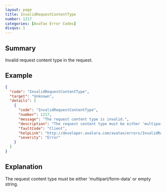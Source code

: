 ```yaml
---
layout: page
title: InvalidRequestContentType
number: 1217
categories: [AvaTax Error Codes]
disqus: 1
---
```


## Summary

Invalid request content type in the request.

## Example

```json
{
  "code": "InvalidRequestContentType",
  "target": "Unknown",
  "details": [
    {
      "code": "InvalidRequestContentType",
      "number": 1217,
      "message": "The request content type is invalid.",
      "description": "The request content type must be either 'multipart/form-data' or empty string.",
      "faultCode": "Client",
      "helpLink": "http://developer.avalara.com/avatax/errors/InvalidRequestContentType",
      "severity": "Error"
    }
  ]
}
```

## Explanation

The request content type must be either 'multipart/form-data' or empty string.
